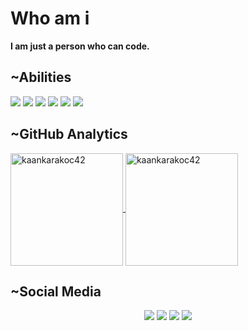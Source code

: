 # Who am i
**I am just a person who can code.**

## ~Abilities
<p>
  <img  src="https://img.shields.io/badge/Python-14354C?style=for-the-badge&logo=python&logoColor=white"/>
  <img  src="https://img.shields.io/badge/JavaScript-323330?style=for-the-badge&logo=javascript&logoColor=F7DF1E" />
  <img  src="https://img.shields.io/badge/Flask-000000?style=for-the-badge&logo=flask&logoColor=white"/>
  <img  src="https://img.shields.io/badge/React-20232A?style=for-the-badge&logo=react&logoColor=61DAFB"/>
  <img  src="https://img.shields.io/badge/React_Native-20232A?style=for-the-badge&logo=react&logoColor=61DAFB" />
  <img  src="https://img.shields.io/badge/Express.js-404D59?style=for-the-badge&logo=express&logoColor=white" />
<p>

 
## ~GitHub Analytics
<a href="https://github.com/zekkontro">
  <img height="180em" align="center" src="https://github-readme-stats.vercel.app/api?username=kaankarakoc42&show_icons=true&locale=en&theme=algolia&include_all_commits=true&count_private=true" alt="kaankarakoc42"/>
  <img height="180em" align="center" src="https://github-readme-stats.vercel.app/api/top-langs?username=kaankarakoc42&show_icons=true&locale=en&layout=compact&langs_count=8&theme=algolia" alt="kaankarakoc42"/>
</a>


## ~Social Media
<p align="center">
  <a href="mailto:karakockaan326@gamil.com"> <img src="https://img.shields.io/badge/Gmail-D14836?style=for-the-badge&logo=gmail&logoColor=white"><a/>
  <a href="https://www.instagram.com/kaankarakoc42/"> <img src="https://img.shields.io/badge/Instagram-E4405F?style=for-the-badge&logo=instagram&logoColor=white"><a/>
  <a href="https://kaankarakoc42.medium.com"><img src="https://img.shields.io/badge/Medium-12100E?style=for-the-badge&logo=medium&logoColor=white"><a/>
  <a href="https://www.npmjs.com/~kaankarakoc42"><img src="https://img.shields.io/badge/npm-CB3837?style=for-the-badge&logo=npm&logoColor=white"/><a/>
<p/>
